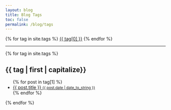 ```yaml
---
layout: blog
title: Blog Tags
toc: false
permalink: /blog/tags
---
```


<div>
  {% for tag in site.tags %}
  <a href="#{{ tag[0] | slugify }}" class="pl-3 font-bold">{{ tag[0] }}</a>
  {% endfor %}
</div>
<hr/>
<div>
  {% for tag in site.tags %}
  <h2 id="{{ tags[0] | slugify }}">{{ tag | first | capitalize}}</h2>
  <ul>
    {% for post in tag[1] %}
    <a href="{{ site.baseurl }}{{ post.url }}">
      <li>
        {{ post.title }}
        <small class="text-gray-800">{{ post.date | date_to_string }}</small>
      </li>
    </a>
    {% endfor %}
  </ul>
  {% endfor %}
</div>
